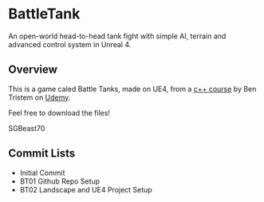 # BattleTank
An open-world head-to-head tank fight with simple AI, terrain and advanced control system in Unreal 4.

## Overview
This is a game caled Battle Tanks, made on UE4, from a [c++ course](https://www.udemy.com/course/unrealcourse/) by Ben Tristem on [Udemy](udemy.com).

Feel free to download the files!

SGBeast70

## Commit Lists
* Initial Commit
* BT01 Github Repo Setup
* BT02 Landscape and UE4 Project Setup


